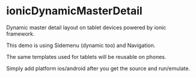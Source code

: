 ionicDynamicMasterDetail
========================

Dynamic master detail layout on tablet devices powered by ionic framework.

This demo is using Sidemenu (dynamic too) and Navigation.

The same templates used for tablets will be reusable on phones.

Simply add platform ios/android after you get the source and run/emulate.